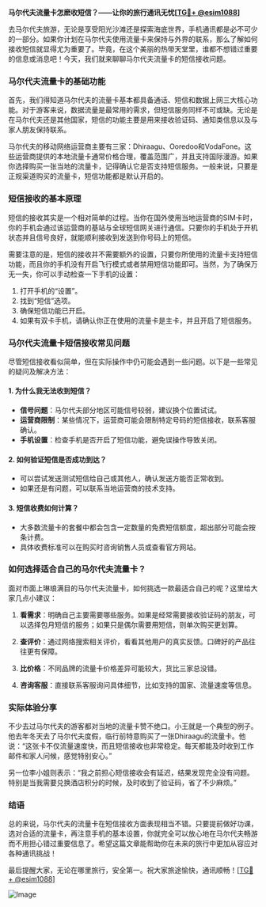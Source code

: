 **马尔代夫流量卡怎麽收短信？——让你的旅行通讯无忧[[TG💪+ @esim1088](https://t.me/s/esim1088)]**

去马尔代夫旅游，无论是享受阳光沙滩还是探索海底世界，手机通讯都是必不可少的一部分。如果你计划在马尔代夫使用流量卡来保持与外界的联系，那么了解如何接收短信就显得尤为重要了。毕竟，在这个美丽的热带天堂里，谁都不想错过重要的信息或消息吧！今天，我们就来聊聊马尔代夫流量卡的短信接收问题。

### 马尔代夫流量卡的基础功能

首先，我们得知道马尔代夫的流量卡基本都具备通话、短信和数据上网三大核心功能。对于游客来说，数据流量是最常用的需求，但短信服务同样不可或缺。无论是在马尔代夫还是其他国家，短信的功能主要是用来接收验证码、通知类信息以及与家人朋友保持联系。

马尔代夫的移动网络运营商主要有三家：Dhiraagu、Ooredoo和VodaFone。这些运营商提供的本地流量卡通常价格合理，覆盖范围广，并且支持国际漫游。如果你选择购买一张当地的流量卡，记得确认它是否支持短信服务。一般来说，只要是正规渠道购买的流量卡，短信功能都是默认开启的。

### 短信接收的基本原理

短信的接收其实是一个相对简单的过程。当你在国外使用当地运营商的SIM卡时，你的手机会通过该运营商的基站与全球短信网关进行通信。只要你的手机处于开机状态并且信号良好，就能顺利接收到发送到你号码上的短信。

需要注意的是，短信的接收并不需要额外的设置，只要你所使用的流量卡支持短信功能，而且你的手机没有开启飞行模式或者禁用短信功能即可。当然，为了确保万无一失，你可以手动检查一下手机的设置：

1. 打开手机的“设置”。
2. 找到“短信”选项。
3. 确保短信功能已开启。
4. 如果有双卡手机，请确认你正在使用的流量卡是主卡，并且开启了短信服务。

### 马尔代夫流量卡短信接收常见问题

尽管短信接收看似简单，但在实际操作中仍可能会遇到一些问题。以下是一些常见的疑问及解决方法：

#### 1. **为什么我无法收到短信？**
   - **信号问题**：马尔代夫部分地区可能信号较弱，建议换个位置试试。
   - **运营商限制**：某些情况下，运营商可能会限制特定号码的短信接收，联系客服确认。
   - **手机设置**：检查手机是否开启了短信功能，避免误操作导致关闭。

#### 2. **如何验证短信是否成功到达？**
   - 可以尝试发送测试短信给自己或其他人，确认发送方能否正常收到。
   - 如果还是有问题，可以联系当地运营商的技术支持。

#### 3. **短信收费如何计算？**
   - 大多数流量卡的套餐中都会包含一定数量的免费短信额度，超出部分可能会按条计费。
   - 具体收费标准可以在购买时咨询销售人员或查看官方网站。

### 如何选择适合自己的马尔代夫流量卡？

面对市面上琳琅满目的马尔代夫流量卡，如何挑选一款最适合自己的呢？这里给大家几点小建议：

1. **看需求**：明确自己主要需要哪些服务。如果是经常需要接收验证码的朋友，可以选择包月短信的服务；如果只是偶尔需要用短信，则单次购买更划算。
   
2. **查评价**：通过网络搜索相关评价，看看其他用户的真实反馈。口碑好的产品往往更有保障。

3. **比价格**：不同品牌的流量卡价格差异可能较大，货比三家总没错。

4. **咨询客服**：直接联系客服询问具体细节，比如支持的国家、流量速度等信息。

### 实际体验分享

不少去过马尔代夫的游客都对当地的流量卡赞不绝口。小王就是一个典型的例子。他去年冬天去了马尔代夫度假，临行前特意购买了一张Dhiraagu的流量卡。他说：“这张卡不仅流量速度快，而且短信接收也非常稳定。每天都能及时收到工作邮件和家人问候，感觉特别安心。”

另一位李小姐则表示：“我之前担心短信接收会有延迟，结果发现完全没有问题。特别是当我需要兑换酒店积分的时候，及时收到了验证码，省了不少麻烦。”

### 结语

总的来说，马尔代夫的流量卡在短信接收方面表现相当不错。只要提前做好功课，选对合适的流量卡，再注意手机的基本设置，你就完全可以放心地在马尔代夫畅游而不用担心错过重要信息了。希望这篇文章能帮助你在未来的旅行中更加从容应对各种通讯挑战！

最后提醒大家，无论在哪里旅行，安全第一。祝大家旅途愉快，通讯顺畅！[[TG💪+ @esim1088](https://t.me/s/esim1088)]  

![Image](https://i.postimg.cc/4NQfJmqS/Snipaste-2025-05-13-00-14-12.png)